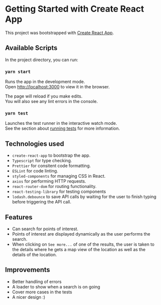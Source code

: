 # Getting Started with Create React App

This project was bootstrapped with [Create React App](https://github.com/facebook/create-react-app).

## Available Scripts

In the project directory, you can run:

### `yarn start`

Runs the app in the development mode.\
Open [http://localhost:3000](http://localhost:3000) to view it in the browser.

The page will reload if you make edits.\
You will also see any lint errors in the console.

### `yarn test`

Launches the test runner in the interactive watch mode.\
See the section about [running tests](https://facebook.github.io/create-react-app/docs/running-tests) for more information.

## Technologies used

- `create-react-app` to bootstrap the app.
- `Typescript` for type checking.
- `Prettier` for consitent code formatting.
- `ESLint` for code linting.
- `styled-components` for managing CSS in React.
- `axios` for performing HTTP requests.
- `react-router-dom` for routing functionality.
- `react-testing-library` for testing components
- `lodash.debounce` to save API calls by waiting for the user to finish typing before triggering the API call.

## Features

- Can search for points of interest.
- Points of interest are displayed dynamically as the user performs the search.
- When clicking on `See more...` of one of the results, the user is taken to the details where he gets a map view of the location as well as the details of the location.

## Improvements

- Better handling of errors
- A loader to show when a search is on going
- Cover more cases in the tests
- A nicer design :)
